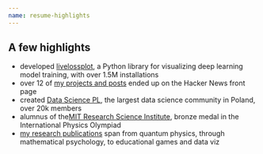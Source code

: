 ```yaml
---
name: resume-highlights
---
```


## A few highlights

- developed [livelossplot](https://github.com/stared/livelossplot), a Python library for visualizing deep
  learning model training, with over 1.5M installations
- over 12 of [my projects and posts](./blog/) ended up on the Hacker News front page
- created [Data Science PL](https://www.facebook.com/groups/datasciencepl/), the largest data
  science community in Poland, over 20k members
- alumnus of the[MIT Research Science Institute](https://www.forbes.com/sites/kristenmoon/2019/01/02/what-does-it-take-to-get-into-the-ultra-competitive-research-science-institute-rsi/), bronze medal in the International Physics Olympiad
- [my research publications](./publications) span from quantum physics, through mathematical psychology, to educational
  games and data viz
